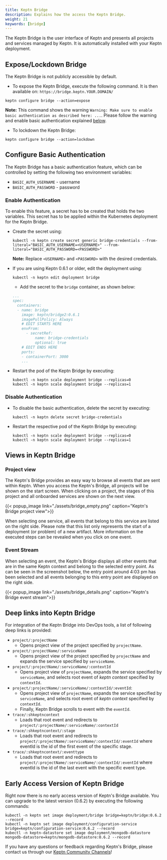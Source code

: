```yaml
---
title: Keptn Bridge
description: Explains how the access the Keptn Bridge.
weight: 21
keywords: [bridge]
---
```


The Keptn Bridge is the user interface of Keptn and presents all projects and services managed by Keptn. It is automatically installed with your Keptn deployment.

## Expose/Lockdown Bridge

The Keptn Bridge is not publicly accessible by default.

* To expose the Keptn Bridge, execute the following command. It is then available on: `https://bridge.keptn.YOUR.DOMAIN/`

```console
keptn configure bridge --action=expose
```

**Note:** This command shows the warning `Warning: Make sure to enable basic authentication as described here: ...`. Please follow the warning and enable basic authentication explained [below](./#enable-authentication).

* To lockdown the Keptn Bridge:

```console
keptn configure bridge --action=lockdown
```

## Configure Basic Authentication

The Keptn Bridge has a basic authentication feature, which can be controlled by setting the following two environment variables:

* `BASIC_AUTH_USERNAME` - username
* `BASIC_AUTH_PASSWORD` - password

### Enable Authentication

To enable this feature, a secret has to be created that holds the two variables. This secret has to be applied within the Kubernetes deployment for the Keptn Bridge.

* Create the secret using:

    ```console
    kubectl -n keptn create secret generic bridge-credentials --from-literal="BASIC_AUTH_USERNAME=<USERNAME>" --from-literal="BASIC_AUTH_PASSWORD=<PASSWORD>"
    ```

    **Note:** Replace `<USERNAME>` and `<PASSWORD>` with the desired credentials.

* If you are using Keptn 0.6.1 or older, edit the deployment using:

    ```console
    kubectl -n keptn edit deployment bridge
    ```
   
    * Add the secret to the `bridge` container, as shown below:

    ```yaml
    ...
    spec:
      containers:
      - name: bridge
        image: keptn/bridge2:0.6.1
        imagePullPolicy: Always
        # EDIT STARTS HERE
        envFrom:
          - secretRef:
              name: bridge-credentials
              optional: true
        # EDIT ENDS HERE
        ports:
        - containerPort: 3000
        ...
    ```

* Restart the pod of the Keptn Bridge by executing:

    ```console
    kubectl -n keptn scale deployment bridge --replicas=0
    kubectl -n keptn scale deployment bridge --replicas=1
    ```

### Disable Authentication

* To disable the basic authentication, delete the secret by executing: 

    ```console
    kubectl -n keptn delete secret bridge-credentials
    ```

* Restart the respective pod of the Keptn Bridge by executing:

    ```console
    kubectl -n keptn scale deployment bridge --replicas=0
    kubectl -n keptn scale deployment bridge --replicas=1
    ```

## Views in Keptn Bridge

### Project view

The Keptn's Bridge provides an easy way to browse all events that are sent within Keptn. When you access the Keptn's Bridge, all projects will be shown on the start screen. When clicking on a project, the stages of this project and all onboarded services are shown on the next view.

  {{< popup_image
  link="./assets/bridge_empty.png"
  caption="Keptn's Bridge project view">}}

When selecting one service, all events that belong to this service are listed on the right side. Please note that this list only represents the start of a deployment (or problem) of a new artifact. More information on the executed steps can be revealed when you click on one event.

### Event Stream

When selecting an event, the Keptn's Bridge displays all other events that are in the same Keptn context and belong to the selected entry point. As can be seen in the screenshot below, the entry point around 4:03 pm has been selected and all events belonging to this entry point are displayed on the right side.

  {{< popup_image
  link="./assets/bridge_details.png"
  caption="Keptn's Bridge event stream">}}

## Deep links into Keptn Bridge

For integration of the Keptn Bridge into DevOps tools, a list of following deep links is provided: 

- `project/:projectName`
  - Opens project view of the project specified by `projectName`.
- `project/:projectName/:serviceName`
  - Opens project view of the project specified by `projectName` and expands the service specified by `serviceName`.
- `project/:projectName/:serviceName/:contextId`
  - Opens project view of `projectName`, expands the service specified by `serviceName`, and selects root event of *keptn context* specified by `contextId`.
- `project/:projectName/:serviceName/:contextId/:eventId`: 
  - Opens project view of `projectName`, expands the service specified by `serviceName`, and selects root event of *keptn context* specified by `contextId`. 
  - Finally, Keptn Bridge scrolls to event with the `eventId`.
- `trace/:shkeptncontext`
  - Loads that root event and redirects to `project/:projectName/:serviceName/:contextId`
- `trace/:shkeptncontext/:stage`
  - Loads that root event and redirects to `project/:projectName/:serviceName/:contextId/:eventId` where eventId is the id of the first event of the specific stage.
- `trace/:shkeptncontext/:eventtype`
  - Loads that root event and redirects to `project/:projectName/:serviceName/:contextId/:eventId` where eventId is the id of the last event with the specific event type.

## Early Access Version of Keptn Bridge

Right now there is no early access version of Keptn's Bridge available. You can upgrade to the latest version (0.6.2) by executing the following commands:

```console
kubectl -n keptn set image deployment/bridge bridge=keptn/bridge:0.6.2 --record
kubectl -n keptn set image deployment/configuration-service bridge=keptn/configuration-service:0.6.2 --record
kubectl -n keptn-datastore set image deployment/mongodb-datastore mongodb-datastore=keptn/mongodb-datastore:0.6.2 --record
```

<!--
There is an early access version of Keptn's Bridge available (compatible with Keptn 0.6.2):

  {{< popup_image
  link="./assets/bridge_eap.png"
  caption="Keptn's Bridge EAP">}}

To install it, you have to update the Docker images of *Keptn's Bridge*, *configuration-service* and the *mongodb-datastore* deployment by executing the following commands:

```console
kubectl -n keptn set image deployment/bridge bridge=keptn/bridge2:20200402.1046 --record
```

If you want to access the new Keptn's Bridge you have to use `port-forward` again:

```console
kubectl port-forward svc/bridge -n keptn 9000:8080
```

If you want to restore the old version of bridge, configuration-service and mongodb-datastore (as delivered with Keptn 0.6.2), you can use the following commands:

```console
kubectl -n keptn set image deployment/bridge bridge=keptn/bridge2:0.6.2 --record
```

-->

If you have any questions or feedback regarding Keptn's Bridge, please contact us through our [Keptn Community Channels](https://github.com/keptn/community)!
